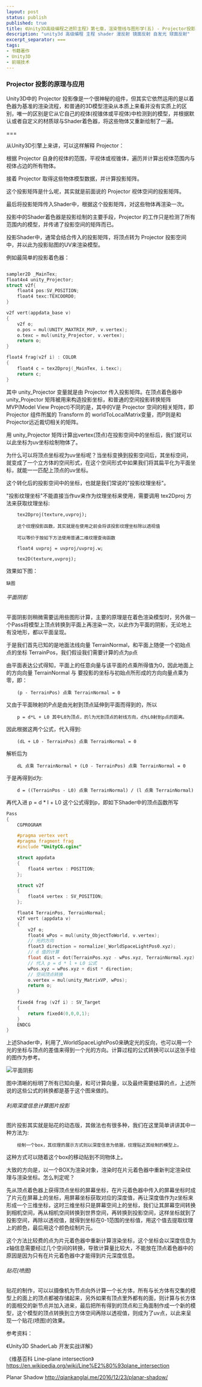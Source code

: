 ```yaml
---
layout: post
status: publish
published: true
title: 《Unity3D高级编程之进阶主程》第七章，渲染管线与图形学(五) - Projector投影原理
description: "unity3d 高级编程 主程 shader 漫反射 镜面反射 自发光 球面反射"
excerpt_separator: ===
tags:
- 书籍著作
- Unity3D
- 前端技术
---
```


### Projector 投影的原理与应用

Unity3D中的 Projector 投影像是一个很神秘的组件，但其实它依然运用的是以着色器为基准的渲染流程，和普通的3D模型渲染从本质上来看并没有实质上的区别，唯一的区别是它从它自己的视体(视锥体或平视体)中检测到的模型，并根据默认或者自定义的材质球与Shader着色器，将这些物体又重新绘制了一遍。

===

从Unity3D引擎上来讲，可以这样解释 Projector：

根据 Projector 自身的视体的范围，平视体或视锥体，遍历并计算出视体范围内与视体占边的所有物体。

接着 Projector 取得这些物体模型数据，并计算投影矩阵。

这个投影矩阵是什么呢，其实就是前面说的 Projector 视体空间的投影矩阵。

最后将投影矩阵传入Shader中，根据这个投影矩阵，对这些物体再渲染一次。

投影中的Shader着色器是投影绘制的主要手段，Projector 的工作只是检测了所有范围内的模型，并传递了投影空间的矩阵而已。

投影Shader中，通常会结合传入的投影矩阵，将顶点转为 Projector 投影空间中，并以此为投影贴图的UV来渲染模型。

例如最简单的投影着色器：

``` c

sampler2D _MainTex;
float4x4 unity_Projector;
struct v2f{
	float4 pos:SV_POSITION;
	float4 texc:TEXCOORD0;
}

v2f vert(appdata_base v)
{
	v2f o;
	o.pos = mul(UNITY_MAXTRIX_MVP, v.vertex);
	o.texc = mul(unity_Projector, v.vertex);
	return o;
}

float4 frag(v2f i) : COLOR
{
	float4 c = tex2Dproj(_MainTex, i.texc);
	return c;
}

```

其中 unity_Projector 变量就是由 Projector 传入投影矩阵。在顶点着色器中 unity_Projector 矩阵被用来构造投影坐标，和普通的空间投影转换矩阵MVP(Model View Project)不同的是，其中的V是 Projector 空间的相关矩阵，即 Projector 组件所属的 Transform 的 worldToLocalMatrix变量，而P则是和Projector远近裁切相关的矩阵。

用 unity_Projector 矩阵计算出vertex(顶点)在投影空间中的坐标后，我们就可以以此坐标为uv坐标绘制物体了。

为什么可以将顶点坐标视为uv坐标呢？当坐标变换到投影空间后，其坐标空间，就变成了一个立方体的空间形式，在这个空间形式中如果我们将其扁平化为平面坐标，就能一一匹配上顶点的uv坐标。

这个转化后的投影空间中的坐标，也就是我们常说的"投影纹理坐标"。

"投影纹理坐标"不能直接当作uv来作为纹理坐标来使用，需要调用 tex2Dproj 方法来获取纹理坐标:

		tex2Dproj(texture,uvproj);

		这个纹理投影函数，其实就是在使用之前会将该投影纹理坐标除以透视值

		可以等价于按如下方法使用普通二维纹理查询函数

    	float4 uvproj = uvproj/uvproj.w;

    	tex2D(texture,uvproj);

效果如下图：

	缺图

###### 平面阴影

平面阴影则稍微需要运用些图形计算，主要的原理是在着色渲染模型时，另外做一个Pass将模型上顶点转换到平面上再渲染一次，以此作为平面的阴影，无论地上有没地形，都以平面呈现。

于是我们首先已知的是地面法线向量 TerrainNormal，和平面上随便一个初始点点的坐标 TerrainPos，我们假设我们需要计算的点为p点

由平面表达公式得知，平面上的任意向量与该平面的点乘所得值为0，因此地面上的方向向量 TerrainNormal 与 要投影的坐标与初始点所形成的方向向量点乘为零，即：

		(p - TerrainPos) 点乘 TerrainNormal = 0

又由于平面映射的P点是由光射到顶点延伸到平面而得到的，所以

		p = d*L + L0 其中L0为顶点，的l为光到顶点的射线方向，d为L0射到p点的距离。

因此根据这两个公式，代入得到:

		(dL + L0 - TerrainPos) 点乘 TerrainNormal = 0

解析后为

		dL 点乘 TerrainNormal + (L0 - TerrainPos) 点乘 TerrainNormal = 0

于是再得到d为:

		d = ((TerrainPos - L0) 点乘 TerrainNormal) / (l 点乘 TerrainNormal)

再代入进 p = d * l + L0 这个公式得到p，即如下Shader中的顶点函数所写

``` c
Pass
{
	CGPROGRAM

	#pragma vertex vert
	#pragma fragment frag
	#include "UnityCG.cginc"

	struct appdata
	{
		float4 vertex : POSITION;
	};

	struct v2f
	{
		float4 vertex : SV_POSITION;
	};            

    float4 TerrainPos, TerrainNormal;
	v2f vert (appdata v)
	{
		v2f o;
        float4 wPos = mul(unity_ObjectToWorld, v.vertex);
        // 光的方向
        float3 direction = normalize(_WorldSpaceLightPos0.xyz);
        // d 值的计算
        float dist = dot(TerrainPos.xyz - wPos.xyz, TerrainNormal.xyz) / dot(direction, TerrainNormal.xyz);
        // 代入 p = d * l + L0 公式
        wPos.xyz = wPos.xyz + dist * direction;
        // 空间顶点转换
		o.vertex = mul(unity_MatrixVP, wPos);
		return o;
	}
	
	fixed4 frag (v2f i) : SV_Target
	{
		return fixed4(0,0,0,1);
	}
	ENDCG
}
```

上述Shader中，利用了_WorldSpaceLightPos0来确定光的反向，也可以用一个光的坐标与顶点的差值来得到一个光的方向。计算过程的公式转换可以以这张手绘的图作为参考。

![平面阴影](/assets/book/7/pingmianyinying.png)

图中清晰的标明了所有已知向量，和可计算向量，以及最终需要结算的点，上述所说的这些公式的转换都是基于这个图来做的。

###### 利用深度信息计算图片投影

图片投影其实就是贴花的动态版，其做法也有很多种，我们在这里简单讲讲其中一种方法为:

		绘制一个box，其纹理的展示方式则以深度信息为依据，纹理贴近其绘制的模型上。

这种方式可以随着这个box的移动贴到不同物体上。

大致的方向是，以一个BOX为渲染对象，渲染时在片元着色器中重新判定渲染纹理与渲染坐标。怎么判定呢？

先从顶点着色器上获得顶点坐标的屏幕坐标，在片元着色器中传入的屏幕坐标时成了片元在屏幕上的坐标，用屏幕坐标获取对应的深度值，再让深度值作为z坐标来形成一个三维坐标，这时三维坐标只是屏幕空间上的坐标，我们让其屏幕空间转换到相机空间，再从相机空间转换到世界空间，再转换到投影空间，这样坐标就到了投影空间，再除以透视值，就得到坐标在0-1范围的坐标值，用这个值去提取纹理上的颜色，最后用这个颜色绘制片元。

这个方法比较费的点为片元着色器中重新计算渲染坐标，这个坐标会以深度信息为z轴信息需要经过几个空间的转换，导致计算量比较大，不能放在顶点着色器中的原因是因为只有在片元着色器中才能得到片元深度信息。

###### 贴花(喷图)

贴花的制作，可以以摄像机为节点向外计算一个长方体，所有与长方体有交集的模型上的面上的顶点都被存储起来，另外如果有顶点里外都有的面，则计算与长方体的面相交的新节点并加入进来，最后把所有得到的顶点和三角面制作成一个新的模型，这个模型的顶点转换到立方体空间再除以透视值，则成为了uv点，以此来呈现一个贴花(喷图)的效果。

参考资料：

《Unity3D ShaderLab 开发实战详解》

《维基百科 Line–plane intersection》 https://en.wikipedia.org/wiki/Line%E2%80%93plane_intersection

Planar Shadow http://qiankanglai.me/2016/12/23/planar-shadow/

